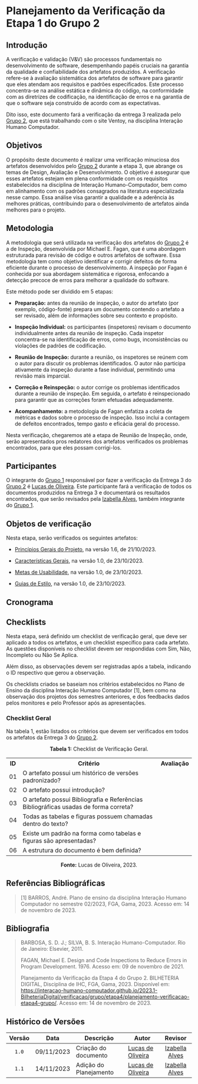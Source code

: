 # Planejamento da Verificação da Etapa 1 do Grupo 2

## Introdução

A verificação e validação (V&V) são processos fundamentais no desenvolvimento de software, desempenhando papéis cruciais na garantia da qualidade e confiabilidade dos artefatos produzidos. A verificação refere-se à avaliação sistemática dos artefatos de software para garantir que eles atendam aos requisitos e padrões especificados. Este processo concentra-se na análise estática e dinâmica do código, na conformidade com as diretrizes de codificação, na identificação de erros e na garantia de que o software seja construído de acordo com as expectativas.

Dito isso, este documento fará a verificação da entrega 3 realizada pelo [Grupo 2](https://interacao-humano-computador.github.io/2023.2-Ventoy/), que está trabalhando com o site Ventoy, na disciplina Interação Humano Computador.


## Objetivos

O propósito deste documento é realizar uma verificação minuciosa dos artefatos desenvolvidos pelo [Grupo 2](https://interacao-humano-computador.github.io/2023.2-Ventoy/) durante a etapa 3, que abrange os temas de Design, Avaliação e Desenvolvimento. O objetivo é assegurar que esses artefatos estejam em plena conformidade com os requisitos estabelecidos na disciplina de Interação Humano-Computador, bem como em alinhamento com os padrões consagrados na literatura especializada nesse campo. Essa análise visa garantir a qualidade e a aderência às melhores práticas, contribuindo para o desenvolvimento de artefatos ainda melhores para o projeto.

## Metodologia

A metodologia que será utilizada na verificação dos artefatos do [Grupo 2](https://interacao-humano-computador.github.io/2023.2-Ventoy/) é a de Inspeção, desenvolvida por Michael E. Fagan, que é uma abordagem estruturada para revisão de código e outros artefatos de software. Essa metodologia tem como objetivo identificar e corrigir defeitos de forma eficiente durante o processo de desenvolvimento. A inspeção por Fagan é conhecida por sua abordagem sistemática e rigorosa, enfocando a detecção precoce de erros para melhorar a qualidade do software. 

Este método pode ser dividido em 5 etapas:

- **Preparação:** antes da reunião de inspeção, o autor do artefato (por exemplo, código-fonte) prepara um documento contendo o artefato a ser revisado, além de informações sobre seu contexto e propósito.

- **Inspeção Individual:** os participantes (inspetores) revisam o documento individualmente antes da reunião de inspeção. Cada inspetor concentra-se na identificação de erros, como bugs, inconsistências ou violações de padrões de codificação.

- **Reunião de Inspeção:** durante a reunião, os inspetores se reúnem com o autor para discutir os problemas identificados. O autor não participa ativamente da inspeção durante a fase individual, permitindo uma revisão mais imparcial.

- **Correção e Reinspeção:** o autor corrige os problemas identificados durante a reunião de inspeção. Em seguida, o artefato é reinspecionado para garantir que as correções foram efetuadas adequadamente.

- **Acompanhamento:** a metodologia de Fagan enfatiza a coleta de métricas e dados sobre o processo de inspeção. Isso inclui a contagem de defeitos encontrados, tempo gasto e eficácia geral do processo.

Nesta verificação, chegaremos até a etapa de Reunião de Inspeção, onde, serão apresentados pros redatores dos artefatos verificados os problemas encontrados, para que eles possam corrigi-los. 

## Participantes

O integrante do [Grupo 1](https://interacao-humano-computador.github.io/2023.2-NotaLegal/) responsável por fazer a verificação da Entrega 3 do [Grupo 2](https://interacao-humano-computador.github.io/2023.2-Ventoy/) é [Lucas de Oliveira](https://github.com/izabellaalves). Este participante fará a verificação de todos os documentos produzidos na Entrega 3 e documentará os resultados encontrados, que serão revisados pela [Izabella Alves](https://github.com/izabellaalves), também integrante do [Grupo 1](https://interacao-humano-computador.github.io/2023.2-NotaLegal/).

## Objetos de verificação

Nesta etapa, serão verificados os seguintes artefatos:

- [Princípios Gerais do Projeto](https://interacao-humano-computador.github.io/2023.2-Ventoy/AnaliseDeRequisitos/principiosGerais/), na versão 1.6, de 21/10/2023.

- [Características Gerais](https://interacao-humano-computador.github.io/2023.2-Ventoy/AnaliseDeRequisitos/caracteristicasGerais/), na versão 1.0, de 23/10/2023.

- [Metas de Usabilidade](https://interacao-humano-computador.github.io/2023.2-Ventoy/AnaliseDeRequisitos/metasUsabilidade/), na versão 1.0, de 23/10/2023.

- [Guias de Estilo](https://interacao-humano-computador.github.io/2023.2-Ventoy/AnaliseDeRequisitos/guia-de-estilo/), na versão 1.0, de 23/10/2023.


## Cronograma



## Checklists

Nesta etapa, será definido um checklist de verificação geral, que deve ser aplicado a todos os artefatos, e um checklist específico para cada artefato. As questões disponíveis no checklist devem ser respondidas com Sim, Não, Incompleto ou Não Se Aplica.

Além disso, as observações devem ser registradas após a tabela, indicando o ID respectivo que gerou a observação.

Os checklists criados se baseiam nos critérios estabelecidos no Plano de Ensino da disciplina Interação Humano Computador [1], bem como na observação dos projetos dos semestres anteriores, e dos feedbacks dados pelos monitores e pelo Professor após as apresentações.



### Checklist Geral

Na tabela 1, estão listados os critérios que devem ser verificados em todos os artefatos da Entrega 3 do [Grupo 2](https://interacao-humano-computador.github.io/2023.2-Ventoy/).

<div align="center">
<p><b>Tabela 1:</b> Checklist de Verificação Geral.</p>

  <table>
    <tr>
      <th>ID</th>
      <th>Critério</th>
      <th>Avaliação</th>
    </tr>
    <tr>
      <td>01</td>
      <td>O artefato possui um histórico de versões padronizado?</td>
      <td></td>
    </tr>
    <tr>
      <td>02</td>
      <td>O artefato possui introdução?</td>
      <td></td>
    </tr>
    <tr>
      <td>03</td>
      <td>O artefato possui Bibliografia e Referências Bibliográficas usadas de forma correta?</td>
      <td></td>
    </tr>
    <tr>
      <td>04</td>
      <td>Todas as tabelas e figuras possuem chamadas dentro do texto?</td>
      <td></td>
    </tr>
    <tr>
      <td>05</td>
      <td>Existe um padrão na forma como tabelas e figuras são apresentadas?</td>
      <td></td>
    </tr>
    <tr>
      <td>06</td>
      <td>A estrutura do documento é bem definida?</td>
      <td></td>
    </tr>
  </table>

<p><b>Fonte:</b> Lucas de Oliveira, 2023.</p>
</div>

## Referências Bibliográficas

>
> [1] BARROS, André. Plano de ensino da disciplina Interação Humano Computador no semestre 02/2023, FGA, Gama, 2023. Acesso em: 14 de novembro de 2023.

## Bibliografia
>
>  BARBOSA, S. D. J.; SILVA, B. S. Interação Humano-Computador. Rio de Janeiro: Elsevier, 2011.
>
> FAGAN, Michael E. Design and Code Inspections to Reduce Errors in Program Development. 1976. Acesso em: 09 de novembro de 2021.
>
> Planejamento da Verificação da Etapa 4 do Grupo 2. BILHETERIA DIGITAL, Disciplina de IHC, FGA, Gama, 2023. Disponível em: <https://interacao-humano-computador.github.io/2023.1-BilheteriaDigital/verificacao/grupo/etapa4/planejamento-verificacao-etapa4-grupo/>. Acesso em: 14 de novembro de 2023.

## Histórico de Versões

| Versão | Data   | Descrição     | Autor     |  Revisor        |
| :----: | ------ | ------------- | --------- | :-------------: |
| `1.0`  | 09/11/2023 | Criação do documento  | [Lucas de Oliveira](https://github.com/LucasOliveiraDiasMarquesFerreira) | [Izabella Alves](https://github.com/izabellaalves) |
| `1.1`  | 14/11/2023 | Adição do Planejamento  | [Lucas de Oliveira](https://github.com/LucasOliveiraDiasMarquesFerreira) |[Izabella Alves](https://github.com/izabellaalves)  |
